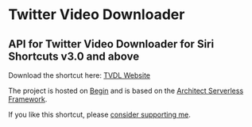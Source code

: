 # Twitter Video Downloader

## API for Twitter Video Downloader for Siri Shortcuts v3.0 and above

Download the shortcut here: [TVDL Website](https://tvdl.saif.dev)

The project is hosted on [Begin](https://begin.com) and is based on the [Architect Serverless Framework](https://arc.codes/).

If you like this shortcut, please [consider supporting me](https://www.buymeacoffee.com/saif).
